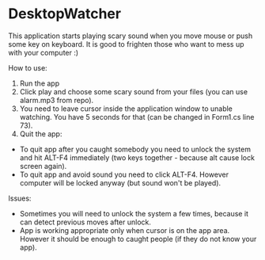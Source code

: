 DesktopWatcher
==============

This application starts playing scary sound when you move mouse or push some key on keyboard. 
It is good to frighten those who want to mess up with your computer :)

How to use:

1. Run the app
2. Click play and choose some scary sound from your files (you can use alarm.mp3 from repo).
3. You need to leave cursor inside the application window to unable watching. You have 5 seconds for that (can be changed in Form1.cs line 73).
4. Quit the app:
  *  To quit app after you caught somebody you need to unlock the system and hit ALT-F4 immediately (two keys together - because alt cause lock screen again).
  *  To quit app and avoid sound you need to click ALT-F4. However computer will be locked anyway (but sound won't be played).

Issues:
* Sometimes you will need to unlock the system a few times, because it can detect previous moves after unlock.
* App is working appropriate only when cursor is on the app area. However it should be enough to caught people (if they do not know your app).

